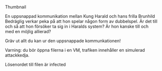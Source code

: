 Thumbnail

En uppsnappad kommunikation mellan Kung Harald och hans frilla Brunhild Bedräglig verkar peka på att hon spelar någon form av dubbelspel. Är det till och så att hon försöker ta sig in i Haralds system? Är hon kanske till och med en möjlig allierad?

Gräv ut allt du kan ur den uppsnappade kommunkationen!

Varning: du bör öppna filerna i en VM, trafiken innehåller en simulerad attackkedja.

Lösenordet till filen är infected
